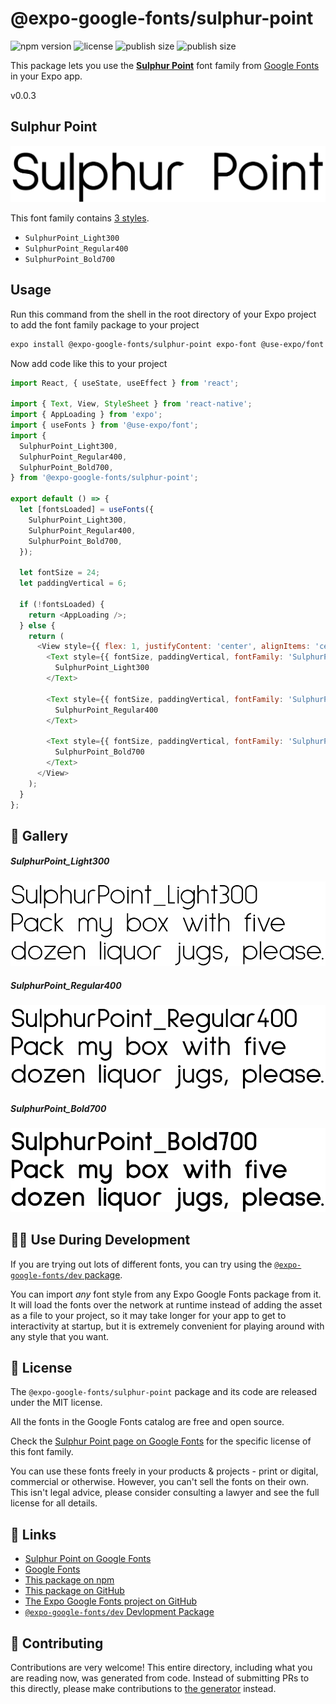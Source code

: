 # @expo-google-fonts/sulphur-point

![npm version](https://flat.badgen.net/npm/v/@expo-google-fonts/sulphur-point)
![license](https://flat.badgen.net/github/license/expo/google-fonts)
![publish size](https://flat.badgen.net/packagephobia/install/@expo-google-fonts/sulphur-point)
![publish size](https://flat.badgen.net/packagephobia/publish/@expo-google-fonts/sulphur-point)

This package lets you use the [**Sulphur Point**](https://fonts.google.com/specimen/Sulphur+Point) font family from [Google Fonts](https://fonts.google.com/) in your Expo app.

v0.0.3

## Sulphur Point

![Sulphur Point](./font-family.png)

This font family contains [3 styles](#-gallery).

- `SulphurPoint_Light300`
- `SulphurPoint_Regular400`
- `SulphurPoint_Bold700`

## Usage

Run this command from the shell in the root directory of your Expo project to add the font family package to your project
```sh
expo install @expo-google-fonts/sulphur-point expo-font @use-expo/font
```

Now add code like this to your project
```js
import React, { useState, useEffect } from 'react';

import { Text, View, StyleSheet } from 'react-native';
import { AppLoading } from 'expo';
import { useFonts } from '@use-expo/font';
import {
  SulphurPoint_Light300,
  SulphurPoint_Regular400,
  SulphurPoint_Bold700,
} from '@expo-google-fonts/sulphur-point';

export default () => {
  let [fontsLoaded] = useFonts({
    SulphurPoint_Light300,
    SulphurPoint_Regular400,
    SulphurPoint_Bold700,
  });

  let fontSize = 24;
  let paddingVertical = 6;

  if (!fontsLoaded) {
    return <AppLoading />;
  } else {
    return (
      <View style={{ flex: 1, justifyContent: 'center', alignItems: 'center' }}>
        <Text style={{ fontSize, paddingVertical, fontFamily: 'SulphurPoint_Light300' }}>
          SulphurPoint_Light300
        </Text>

        <Text style={{ fontSize, paddingVertical, fontFamily: 'SulphurPoint_Regular400' }}>
          SulphurPoint_Regular400
        </Text>

        <Text style={{ fontSize, paddingVertical, fontFamily: 'SulphurPoint_Bold700' }}>
          SulphurPoint_Bold700
        </Text>
      </View>
    );
  }
};

```

## 🔡 Gallery

##### SulphurPoint_Light300
![SulphurPoint_Light300](./a21388d3a52630430a38cfb9e7aefbfa4653889b768e5fdc07c3eaa76c4bc5f0.ttf.png)

##### SulphurPoint_Regular400
![SulphurPoint_Regular400](./fd7664cb5a15da70be5d1769533c9cfa5abe937f64ce7bc3cf0fd9e155151280.ttf.png)

##### SulphurPoint_Bold700
![SulphurPoint_Bold700](./27c023fb553e5fa85d985bf1965ac74cdc7ca09e715c656f8dfe82a44c53f18d.ttf.png)


## 👩‍💻 Use During Development

If you are trying out lots of different fonts, you can try using the [`@expo-google-fonts/dev` package](https://github.com/expo/google-fonts/tree/master/font-packages/dev#readme).

You can import *any* font style from any Expo Google Fonts package from it. It will load the fonts
over the network at runtime instead of adding the asset as a file to your project, so it may take longer
for your app to get to interactivity at startup, but it is extremely convenient
for playing around with any style that you want.

## 📖 License

The `@expo-google-fonts/sulphur-point` package and its code are released under the MIT license.

All the fonts in the Google Fonts catalog are free and open source.

Check the [Sulphur Point page on Google Fonts](https://fonts.google.com/specimen/Sulphur+Point) for the specific license of this font family.

You can use these fonts freely in your products & projects - print or digital, commercial or otherwise. However, you can't sell the fonts on their own. This isn't legal advice, please consider consulting a lawyer and see the full license for all details.

## 🔗 Links

- [Sulphur Point on Google Fonts](https://fonts.google.com/specimen/Sulphur+Point)
- [Google Fonts](https://fonts.google.com/)
- [This package on npm](https://www.npmjs.com/package/@expo-google-fonts/sulphur-point)
- [This package on GitHub](https://github.com/expo/google-fonts/tree/master/font-packages/sulphur-point)
- [The Expo Google Fonts project on GitHub](https://github.com/expo/google-fonts)
- [`@expo-google-fonts/dev` Devlopment Package](https://github.com/expo/google-fonts/tree/master/font-packages/dev)


## 🤝 Contributing

Contributions are very welcome! This entire directory, including what you are reading now, was generated from code. Instead of submitting PRs to this directly, please make contributions to [the generator](https://github.com/expo/google-fonts/tree/master/packages/generator) instead.
